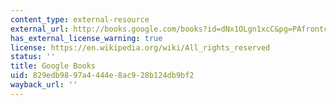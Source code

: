 ```yaml
---
content_type: external-resource
external_url: http://books.google.com/books?id=dNx1OLgn1xcC&pg=PAfrontcover
has_external_license_warning: true
license: https://en.wikipedia.org/wiki/All_rights_reserved
status: ''
title: Google Books
uid: 829edb98-97a4-444e-8ac9-28b124db9bf2
wayback_url: ''
---
```

